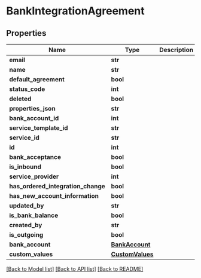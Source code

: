 # BankIntegrationAgreement

## Properties
Name | Type | Description | Notes
------------ | ------------- | ------------- | -------------
**email** | **str** |  | [optional] 
**name** | **str** |  | [optional] 
**default_agreement** | **bool** |  | [optional] 
**status_code** | **int** |  | [optional] 
**deleted** | **bool** |  | [optional] 
**properties_json** | **str** |  | [optional] 
**bank_account_id** | **int** |  | [optional] 
**service_template_id** | **str** |  | [optional] 
**service_id** | **str** |  | [optional] 
**id** | **int** |  | [optional] 
**bank_acceptance** | **bool** |  | [optional] 
**is_inbound** | **bool** |  | [optional] 
**service_provider** | **int** |  | [optional] 
**has_ordered_integration_change** | **bool** |  | [optional] 
**has_new_account_information** | **bool** |  | [optional] 
**updated_by** | **str** |  | [optional] 
**is_bank_balance** | **bool** |  | [optional] 
**created_by** | **str** |  | [optional] 
**is_outgoing** | **bool** |  | [optional] 
**bank_account** | [**BankAccount**](BankAccount.md) |  | [optional] 
**custom_values** | [**CustomValues**](CustomValues.md) |  | [optional] 

[[Back to Model list]](../README.md#documentation-for-models) [[Back to API list]](../README.md#documentation-for-api-endpoints) [[Back to README]](../README.md)

